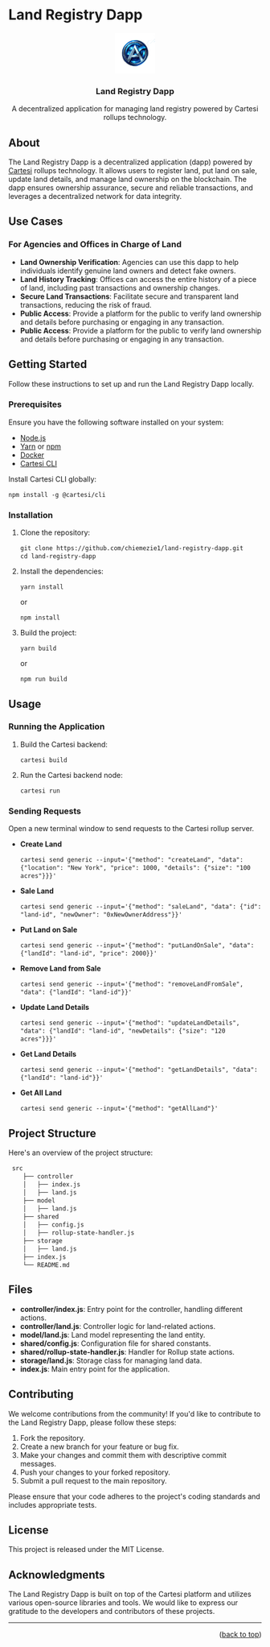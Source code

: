 # Land Registry Dapp

<div align="center">
  <a href="https://github.com/chiemezie1/landregistry.git">
    <img src="docs/images/logo.png" alt="Logo" width="80" height="80">
  </a>
  <h3 align="center">Land Registry Dapp</h3>
  <p align="center">
    A decentralized application for managing land registry powered by Cartesi rollups technology.
  </p>
</div>

## About

The Land Registry Dapp is a decentralized application (dapp) powered by [Cartesi](https://docs.cartesi.io/cartesi-rollups/1.3/) rollups technology. It allows users to register land, put land on sale, update land details, and manage land ownership on the blockchain. The dapp ensures ownership assurance, secure and reliable transactions, and leverages a decentralized network for data integrity.

## Use Cases

### For Agencies and Offices in Charge of Land

- **Land Ownership Verification**: Agencies can use this dapp to help individuals identify genuine land owners and detect fake owners.
- **Land History Tracking**: Offices can access the entire history of a piece of land, including past transactions and ownership changes.
- **Secure Land Transactions**: Facilitate secure and transparent land transactions, reducing the risk of fraud.
- **Public Access**: Provide a platform for the public to verify land ownership and details before purchasing or engaging in any transaction.
- **Public Access**: Provide a platform for the public to verify land ownership and details before purchasing or engaging in any transaction.

## Getting Started

Follow these instructions to set up and run the Land Registry Dapp locally.

### Prerequisites

Ensure you have the following software installed on your system:

- [Node.js](https://nodejs.org/en)
- [Yarn](https://classic.yarnpkg.com/lang/en/docs/install/#debian-stable) or [npm](https://docs.npmjs.com/cli/v10/configuring-npm/install)
- [Docker](https://docs.docker.com/get-docker/)
- [Cartesi CLI](https://docs.cartesi.io/cartesi-rollups/1.3/development/migration/#install-cartesi-cli)

Install Cartesi CLI globally:

```
npm install -g @cartesi/cli
```

### Installation

1. Clone the repository:
    
    ```
    git clone https://github.com/chiemezie1/land-registry-dapp.git
    cd land-registry-dapp
    ```
    
2. Install the dependencies:
    
    ```
    yarn install
    ```
    
    or
    
    ```
    npm install
    ```
    
3. Build the project:
    
    ```
    yarn build
    ```
    
    or
    
    ```
    npm run build    
    ```
    

## Usage

### Running the Application

1. Build the Cartesi backend:
    
    ```
    cartesi build    
    ```
    
2. Run the Cartesi backend node:
    
    ```
    cartesi run    
    ```
    

### Sending Requests

Open a new terminal window to send requests to the Cartesi rollup server.

- **Create Land**
    
    ```
    cartesi send generic --input='{"method": "createLand", "data": {"location": "New York", "price": 1000, "details": {"size": "100 acres"}}}'    
    ```
    
- **Sale Land**
    
    ```
    cartesi send generic --input='{"method": "saleLand", "data": {"id": "land-id", "newOwner": "0xNewOwnerAddress"}}'    
    ```
    
- **Put Land on Sale**
    
    ```
    cartesi send generic --input='{"method": "putLandOnSale", "data": {"landId": "land-id", "price": 2000}}'    
    ```
    
- **Remove Land from Sale**
    
    ```
    cartesi send generic --input='{"method": "removeLandFromSale", "data": {"landId": "land-id"}}'    
    ```
    
- **Update Land Details**
    
    ```
    cartesi send generic --input='{"method": "updateLandDetails", "data": {"landId": "land-id", "newDetails": {"size": "120 acres"}}}'    
    ```
    
- **Get Land Details**
    
    ```
    cartesi send generic --input='{"method": "getLandDetails", "data": {"landId": "land-id"}}'    
    ```
    
- **Get All Land**
    
    ```
    cartesi send generic --input='{"method": "getAllLand"}'    
    ```
    

## Project Structure

Here's an overview of the project structure:

```
 src
    ├── controller
    │   ├── index.js
    │   ├── land.js
    ├── model
    │   ├── land.js
    ├── shared
    │   ├── config.js
    │   ├── rollup-state-handler.js
    ├── storage
    │   ├── land.js
    ├── index.js
    └── README.md

```

## Files

- **controller/index.js**: Entry point for the controller, handling different actions.
- **controller/land.js**: Controller logic for land-related actions.
- **model/land.js**: Land model representing the land entity.
- **shared/config.js**: Configuration file for shared constants.
- **shared/rollup-state-handler.js**: Handler for Rollup state actions.
- **storage/land.js**: Storage class for managing land data.
- **index.js**: Main entry point for the application.

## Contributing

We welcome contributions from the community! If you'd like to contribute to the Land Registry Dapp, please follow these steps:

1. Fork the repository.
2. Create a new branch for your feature or bug fix.
3. Make your changes and commit them with descriptive commit messages.
4. Push your changes to your forked repository.
5. Submit a pull request to the main repository.

Please ensure that your code adheres to the project's coding standards and includes appropriate tests.

## License

This project is released under the MIT License.

## Acknowledgments

The Land Registry Dapp is built on top of the Cartesi platform and utilizes various open-source libraries and tools. We would like to express our gratitude to the developers and contributors of these projects.

---

<p align="right">(<a href="#readme-top">back to top</a>)</p>